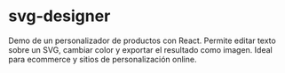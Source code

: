# svg-designer
Demo de un personalizador de productos con React. Permite editar texto sobre un SVG, cambiar color y exportar el resultado como imagen. Ideal para ecommerce y sitios de personalización online.
